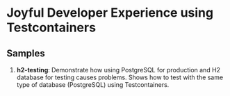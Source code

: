 # Joyful Developer Experience using Testcontainers

## Samples
1. **h2-testing**: Demonstrate how using PostgreSQL for production and H2 database for testing causes problems.
   Shows how to test with the same type of database (PostgreSQL) using Testcontainers.